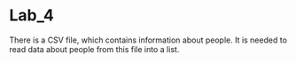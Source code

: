 # Lab_4
There is a CSV file, which contains information about people. It is needed to read data about people from this file into a list.
